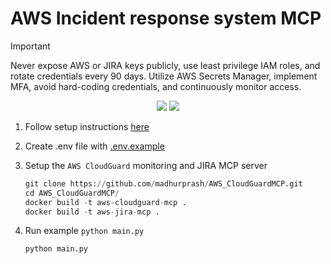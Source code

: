 # AWS Incident response system MCP

> [!IMPORTANT]
> Never expose AWS or JIRA keys publicly, use least privilege IAM roles, and rotate credentials every 90 days. Utilize AWS Secrets Manager, implement MFA, avoid hard-coding credentials, and continuously monitor access.

<p align="center">
  <a href="https://github.com/madhurprash/AWS_CloudGuardMCP/blob/main/server_scripts/monitoring_agent_server.py"><img src="https://img.shields.io/badge/Github-aws_monitoring_server-blue" /></a>
  <a href="https://github.com/madhurprash/AWS_CloudGuardMCP/blob/main/server_scripts/diagnosis_agent_server.py"><img src="https://img.shields.io/badge/Github-jira_ticket_creation_server-blue" /></a>
</p>

1. Follow setup instructions [here](../../../README.md#getting-started)
2. Create .env file with [.env.example](./.env.example)
3. Setup the `AWS CloudGuard` monitoring and JIRA MCP server

    ```python
    git clone https://github.com/madhurprash/AWS_CloudGuardMCP.git
    cd AWS_CloudGuardMCP/
    docker build -t aws-cloudguard-mcp .
    docker build -t aws-jira-mcp .
    ```

4. Run example `python main.py`

    ```bash
    python main.py
    ```